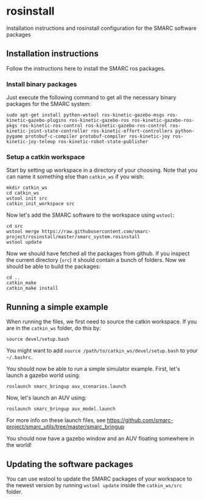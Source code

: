 # rosinstall
Installation instructions and rosinstall configuration for the SMARC software packages

## Installation instructions

Follow the instructions here to install the SMARC ros packages.

### Install binary packages

Just execute the following command to get all the necessary binary packages for the SMARC system:
```
sudo apt-get install python-wstool ros-kinetic-gazebo-msgs ros-kinetic-gazebo-plugins ros-kinetic-gazebo-ros ros-kinetic-gazebo-ros-pkgs ros-kinetic-ros-control ros-kinetic-gazebo-ros-control ros-kinetic-joint-state-controller ros-kinetic-effort-controllers python-pygame protobuf-c-compiler protobuf-compiler ros-kinetic-joy ros-kinetic-joy-teleop ros-kinetic-robot-state-publisher 
```

### Setup a catkin workspace

Start by setting up workspace in a directory of your choosing.
Note that you can name it something else than `catkin_ws` if you wish:
```
mkdir catkin_ws
cd catkin_ws
wstool init src
catkin_init_workspace src
```

Now let's add the SMARC software to the workspace using `wstool`:
```
cd src
wstool merge https://raw.githubusercontent.com/smarc-project/rosinstall/master/smarc_system.rosinstall
wstool update
```

Now we should have fetched all the packages from github. If you inspect
the current directory (`src`) it should contain a bunch of folders.
Now we should be able to build the packages:
```
cd ..
catkin_make
catkin_make install
```
## Running a simple example

When running the files, we first need to source the catkin workspace.
If you are in the `catkin_ws` folder, do this by:
```
source devel/setup.bash
```
You might want to add `source /path/to/catkin_ws/devel/setup.bash` to your `~/.bashrc`.

You should now be able to run a simple simulator example.
First, let's launch a gazebo world using:
```
roslaunch smarc_bringup auv_scenarios.launch
```
Now, let's launch an AUV using:
```
roslaunch smarc_bringup auv_model.launch
```
For more info on these launch files, see https://github.com/smarc-project/smarc_utils/tree/master/smarc_bringup

You should now have a gazebo window and an AUV floating somewhere in the world!

## Updating the software packages

You can use wstool to update the SMARC packages of your workspace
to the newest version by running `wstool update` inside the `catkin_ws/src` folder.
